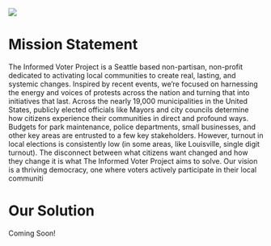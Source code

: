 ![](https://the-informed-voter-project.github.io/website.github.io/images/rem-vote.jpg)

# Mission Statement
The Informed Voter Project is a Seattle based non-partisan, non-profit dedicated to activating local communities to create real, lasting, and systemic changes. Inspired by recent events, we’re focused on harnessing the energy and voices of protests across the nation and turning that into initiatives that last. Across the nearly 19,000 municipalities in the United States, publicly elected officials like Mayors and city councils determine how citizens experience their communities in direct and profound ways. Budgets for park maintenance, police departments, small businesses, and other key areas are entrusted to a few key stakeholders. However, turnout in local elections is consistently low (in some areas, like Louisville, single digit turnout). The disconnect between what citizens want changed and how they change it is what The Informed Voter Project aims to solve. 
Our vision is a thriving democracy, one where voters actively participate in their local communiti

# Our Solution
Coming Soon!
